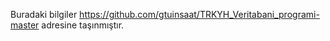 Buradaki bilgiler https://github.com/gtuinsaat/TRKYH_Veritabani_programi-master adresine taşınmıştır. 
